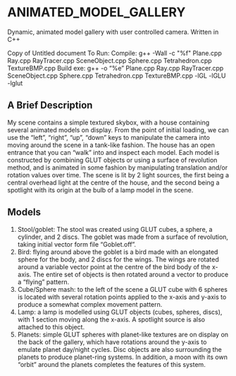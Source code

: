 
# ANIMATED_MODEL_GALLERY
Dynamic, animated model gallery with user controlled camera.
Written in C++


Copy of Untitled document
To Run:
Compile: g++ -Wall -c "%f" Plane.cpp Ray.cpp RayTracer.cpp SceneObject.cpp Sphere.cpp Tetrahedron.cpp TextureBMP.cpp
Build exe: g++ -o “%e” Plane.cpp Ray.cpp RayTracer.cpp SceneObject.cpp Sphere.cpp Tetrahedron.cpp TextureBMP.cpp -lGL -lGLU -lglut

A Brief Description
-------------------
My scene contains a simple textured skybox, with a house containing several animated
models on display. From the point of initial loading, we can use the “left”, “right”, “up”, “down”
keys to manipulate the camera into moving around the scene in a tank-like fashion. The
house has an open entrance that you can “walk” into and inspect each model. Each model is
constructed by combining GLUT objects or using a surface of revolution method, and is
animated in some fashion by manipulating translation and/or rotation values over time.
The scene is lit by 2 light sources, the first being a central overhead light at the centre of the
house, and the second being a spotlight with its origin at the bulb of a lamp model in the
scene.

Models
------
1. Stool/goblet: The stool was created using GLUT cubes, a sphere, a cylinder, and 2
discs. The goblet was made from a surface of revolution, taking initial vector form file
“Goblet.off”.
2. Bird: flying around above the goblet is a bird made with an elongated sphere for the
body, and 2 discs for the wings. The wings are rotated around a variable vector point
at the centre of the bird body of the x-axis. The entire set of objects is then rotated
around a vector to produce a “flying” pattern.
3. Cube/Sphere mash: to the left of the scene a GLUT cube with 6 spheres is located
with several rotation points applied to the x-axis and y-axis to produce a somewhat
complex movement pattern.
4. Lamp: a lamp is modelled using GLUT objects (cubes, spheres, discs), with 1 section
moving along the x-axis. A spotlight source is also attached to this object.
5. Planets: simple GLUT spheres with planet-like textures are on display on the back of
the gallery, which have rotations around the y-axis to emulate planet day/night
cycles. Disc objects are also surrounding the planets to produce planet-ring systems.
In addition, a moon with its own “orbit” around the planets completes the features of
this system.
